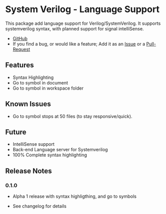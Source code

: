 # System Verilog - Language Support

This package add language support for Verilog/SystemVerilog. It supports systemverilog syntax, with planned support for signal intelliSense.

- [GitHub](https://github.com/eirikpre/VSCode-SystemVerilog)
- If you find a bug, or would like a feature; Add it as an [Issue](https://github.com/eirikpre/VSCode-SystemVerilog/issues) or a [Pull-Request](https://github.com/eirikpre/VSCode-SystemVerilog/pulls)

## Features
- Syntax Highlighting
- Go to symbol in document
- Go to symbol in workspace folder

## Known Issues
- Go to symbol stops at 50 files (to stay responsive/quick).

## Future
- IntelliSense support
- Back-end Language server for Systemverilog
- 100% Complete syntax highlighting

## Release Notes
### 0.1.0
- Alpha 1 release with syntax highligthing, and go to symbols

- See changelog for details
